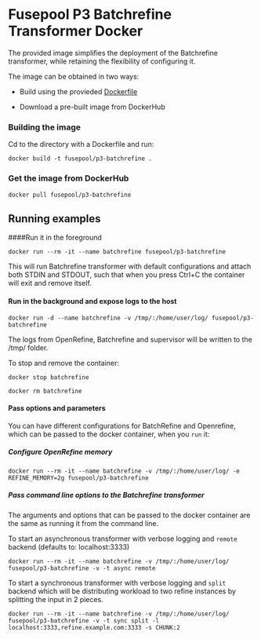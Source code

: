 Fusepool P3 Batchrefine Transformer Docker
============

The provided image simplifies the deployment of the Batchrefine transformer,
while retaining the flexibility of configuring it.
 
 The image can be obtained in two ways:
 
 * Build using the provieded [Dockerfile](Dockerfile)
 
 * Download a pre-built image from DockerHub
 
 
 ### Building the image
 Cd to the directory with a Dockerfile and run:
 
 ```
 docker build -t fusepool/p3-batchrefine .
 ```
 
 ### Get the image from DockerHub
 
 ```
 docker pull fusepool/p3-batchrefine  
 ```
 
 ## Running examples
 
 ####Run it in the foreground
 
 ```
 docker run --rm -it --name batchrefine fusepool/p3-batchrefine  
 ```
 
 This will run Batchrefine transformer with default configurations and
 attach both STDIN and STDOUT, such that when you press Ctrl+C the container will exit and remove itself.
 
 #### Run in the background and expose logs to the host
 
 ```
 docker run -d --name batchrefine -v /tmp/:/home/user/log/ fusepool/p3-batchrefine 
 ```
 
 The logs from OpenRefine, Batchrefine and supervisor will be written to the /tmp/ folder.
 
 To stop and remove the container:
 
 ```
 docker stop batchrefine
 
 docker rm batchrefine
 ```
 
 #### Pass options and parameters
 
 You can have different configurations for BatchRefine and Openrefine, which can be passed to the docker container, when you `run` it:
 
 ##### Configure OpenRefine memory
 
 ```
 docker run --rm -it --name batchrefine -v /tmp/:/home/user/log/ -e REFINE_MEMORY=2g fusepool/p3-batchrefine
 ```
 
 ##### Pass command line options to the Batchrefine transformer
 The arguments and options that can be passed to the docker container are the same as running it from
 the command line.
 
 To start an asynchronous transformer with verbose logging and `remote` backend (defaults to: localhost:3333)
 
 ```
 docker run --rm -it --name batchrefine -v /tmp/:/home/user/log/ fusepool/p3-batchrefine -v -t async remote
 ```
 
To start a synchronous transformer with verbose logging and `split` backend which will be distributing workload to two 
refine instances by splitting the input in 2 pieces.

 ```
 docker run --rm -it --name batchrefine -v /tmp/:/home/user/log/ fusepool/p3-batchrefine -v -t sync split -l localhost:3333,refine.example.com:3333 -s CHUNK:2
 ```